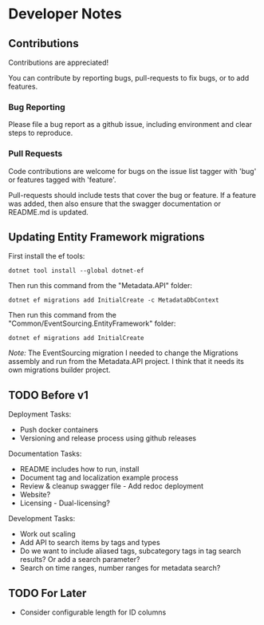 # Developer Notes

## Contributions

Contributions are appreciated!

You can contribute by reporting bugs, pull-requests to fix bugs, or to add features.

### Bug Reporting

Please file a bug report as a github issue, including environment and clear steps to reproduce.

### Pull Requests

Code contributions are welcome for bugs on the issue list tagger with 'bug' or features tagged with 'feature'.

Pull-requests should include tests that cover the bug or feature.
If a feature was added, then also ensure that the swagger documentation or README.md is updated.

## Updating Entity Framework migrations

First install the ef tools:
```
dotnet tool install --global dotnet-ef
```

Then run this command from the "Metadata.API" folder:
```
dotnet ef migrations add InitialCreate -c MetadataDbContext
```

Then run this command from the "Common/EventSourcing.EntityFramework" folder:
```
dotnet ef migrations add InitialCreate
```

*Note:* The EventSourcing migration I needed to change the Migrations assembly and run from the Metadata.API project.
      I think that it needs its own migrations builder project.



## TODO Before v1

Deployment Tasks:
- Push docker containers
- Versioning and release process using github releases

Documentation Tasks:
- README includes how to run, install
- Document tag and localization example process
- Review & cleanup swagger file - Add redoc deployment
- Website?
- Licensing - Dual-licensing?

Development Tasks:
- Work out scaling
- Add API to search items by tags and types
- Do we want to include aliased tags, subcategory tags in tag search results? Or add a search parameter?
- Search on time ranges, number ranges for metadata search?


## TODO For Later

- Consider configurable length for ID columns
